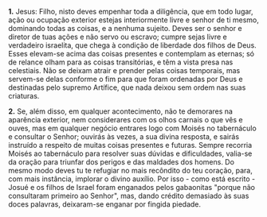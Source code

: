 **1.** Jesus: Filho, nisto deves empenhar toda a diligência, que em todo lugar, ação ou ocupação exterior estejas interiormente livre e senhor de ti mesmo, dominando todas as coisas, e a nenhuma sujeito. Deves ser o senhor e diretor de tuas ações e não servo ou escravo; cumpre sejas livre e verdadeiro israelita, que chega à condição de liberdade dos filhos de Deus. Esses elevam-se acima das coisas presentes e contemplam as eternas; só de relance olham para as coisas transitórias, e têm a vista presa nas celestiais. Não se deixam atrair e prender pelas coisas temporais, mas servem-se delas conforme o fim para que foram ordenadas por Deus e destinadas pelo supremo Artífice, que nada deixou sem ordem nas suas criaturas.

**2.** Se, além disso, em qualquer acontecimento, não te demorares na aparência exterior, nem considerares com os olhos carnais o que vês e ouves, mas em qualquer negócio entrares logo com Moisés no tabernáculo e consultar o Senhor; ouvirás às vezes, a sua divina resposta, e sairás instruído a respeito de muitas coisas presentes e futuras. Sempre recorria Moisés ao tabernáculo para resolver suas dúvidas e dificuldades, valia-se da oração para triunfar dos perigos e das maldades dos homens. Do mesmo modo deves tu te refugiar no mais recôndito do teu coração, para, com mais instância, implorar o divino auxílio. Por isso - como está escrito - Josué e os filhos de Israel foram enganados pelos gabaonitas \"porque não consultaram primeiro ao Senhor\", mas, dando crédito demasiado às suas doces palavras, deixaram-se enganar por fingida piedade.

